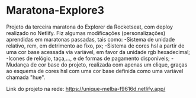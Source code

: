 # Maratona-Explore3

Projeto da terceira maratona do Explorer da Rocketseat, com deploy realizado no Netlify. Fiz algumas modificações (personalizações) aprendidas em maratonas passadas, tais como:
  -Sistema de unidade relativo, rem, em detrimento ao fixo, px;
  -Sistema de cores hsl a partir de uma cor base acessada via variável, em favor da unidade rgb hexadecimal;
  -Icones de relógio, taça,..., e de formas de pagamento disponíveis;
  -Mudança de cor base do projeto, realizada com apenas um clique, graças ao esquema de cores hsl com uma cor base definida como uma variável chamada "hue".
 
 Link do projeto na rede: https://unique-melba-f9616d.netlify.app/
